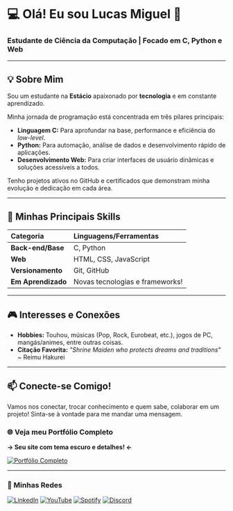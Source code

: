 # 💻 Olá! Eu sou Lucas Miguel 👋

### Estudante de Ciência da Computação | Focado em C, Python e Web

---

## 💡 Sobre Mim

Sou um estudante na **Estácio** apaixonado por **tecnologia** e em constante aprendizado.

Minha jornada de programação está concentrada em três pilares principais:

- **Linguagem C:** Para aprofundar na base, performance e eficiência do *low-level*.
- **Python:** Para automação, análise de dados e desenvolvimento rápido de aplicações.
- **Desenvolvimento Web:** Para criar interfaces de usuário dinâmicas e soluções acessíveis a todos.

Tenho projetos ativos no GitHub e certificados que demonstram minha evolução e dedicação em cada área.

---

## 🚀 Minhas Principais Skills

| Categoria | Linguagens/Ferramentas |
| :--- | :--- |
| **Back-end/Base** | C, Python |
| **Web** | HTML, CSS, JavaScript |
| **Versionamento** | Git, GitHub |
| **Em Aprendizado** | Novas tecnologias e frameworks! |

---

## 🎮 Interesses e Conexões

- **Hobbies:** Touhou, músicas (Pop, Rock, Eurobeat, etc.), jogos de PC, mangás/animes, entre outras coisas.
- **Citação Favorita:** *"Shrine Maiden who protects dreams and traditions"* ~ Reimu Hakurei

---

## 📫 Conecte-se Comigo!

Vamos nos conectar, trocar conhecimento e quem sabe, colaborar em um projeto! Sinta-se à vontade para me mandar uma mensagem.

### 🌐 Veja meu Portfólio Completo

**-> Seu site com tema escuro e detalhes! <-**

[![Portfólio Completo](https://img.shields.io/badge/Portfólio%20Completo-Página%20Pessoal-e94560?style=for-the-badge&logo=github&logoColor=white)](https://shinylucasin.github.io/shinylucasin-pages)

---

### 🤝 Minhas Redes

[![LinkedIn](https://img.shields.io/badge/LinkedIn-0077B5?style=for-the-badge&logo=linkedin&logoColor=white)](https://www.linkedin.com/in/lucas-miguel-rocha-silva-378276366/)
[![YouTube](https://img.shields.io/badge/YouTube-FF0000?style=for-the-badge&logo=youtube&logoColor=white)](https://www.youtube.com/c/LucasinXablau)
[![Spotify](https://img.shields.io/badge/Spotify-1ED760?style=for-the-badge&logo=spotify&logoColor=white)](https://open.spotify.com/user/efvf8l4lxkdmw14d29dlsnw6w?si=f44f70fc183f45b3)
[![Discord](https://img.shields.io/badge/Discord-5865F2?style=for-the-badge&logo=discord&logoColor=white)](https://discord.gg/E2csXY2aCq)
